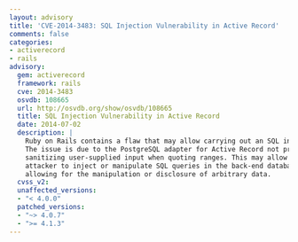 ```yaml
---
layout: advisory
title: 'CVE-2014-3483: SQL Injection Vulnerability in Active Record'
comments: false
categories:
- activerecord
- rails
advisory:
  gem: activerecord
  framework: rails
  cve: 2014-3483
  osvdb: 108665
  url: http://osvdb.org/show/osvdb/108665
  title: SQL Injection Vulnerability in Active Record
  date: 2014-07-02
  description: |
    Ruby on Rails contains a flaw that may allow carrying out an SQL injection attack.
    The issue is due to the PostgreSQL adapter for Active Record not properly
    sanitizing user-supplied input when quoting ranges. This may allow a remote
    attacker to inject or manipulate SQL queries in the back-end database,
    allowing for the manipulation or disclosure of arbitrary data.
  cvss_v2: 
  unaffected_versions:
  - "< 4.0.0"
  patched_versions:
  - "~> 4.0.7"
  - ">= 4.1.3"
---
```

